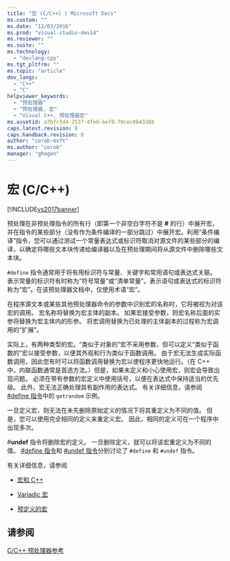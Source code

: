 ```yaml
---
title: "宏 (C/C++) | Microsoft Docs"
ms.custom: ""
ms.date: "12/03/2016"
ms.prod: "visual-studio-dev14"
ms.reviewer: ""
ms.suite: ""
ms.technology: 
  - "devlang-cpp"
ms.tgt_pltfrm: ""
ms.topic: "article"
dev_langs: 
  - "C++"
  - "C"
helpviewer_keywords: 
  - "预处理器"
  - "预处理器, 宏"
  - "Visual C++, 预处理器宏"
ms.assetid: a7bfc5d4-2537-4fe0-bef0-70cec0b43388
caps.latest.revision: 8
caps.handback.revision: 8
author: "corob-msft"
ms.author: "corob"
manager: "ghogen"
---
```

# 宏 (C/C++)
[!INCLUDE[vs2017banner](../assembler/inline/includes/vs2017banner.md)]

预处理在非预处理指令的所有行（即第一个非空白字符不是 **\#** 的行）中展开宏，并在指令的某些部分（没有作为条件编译的一部分跳过）中展开宏。利用“条件编译”指令，您可以通过测试一个常量表达式或标识符取消对源文件的某些部分的编译，以确定将哪些文本块传递给编译器以及在预处理期间将从源文件中删除哪些文本块。  
  
 `#define` 指令通常用于将有用标识符与常量、关键字和常用语句或表达式关联。  表示常量的标识符有时称为“符号常量”或“清单常量”。表示语句或表达式的标识符称为“宏”。在该预处理器文档中，仅使用术语“宏”。  
  
 在程序源文本或某些其他预处理器命令的参数中识别宏的名称时，它将被视为对该宏的调用。  宏名称将替换为宏主体的副本。  如果宏接受参数，则宏名称后面的实参将替换为宏主体内的形参。  将宏调用替换为已处理的主体副本的过程称为宏调用的“扩展”。  
  
 实际上，有两种类型的宏。“类似于对象的”宏不采用参数，但可以定义“类似于函数的”宏以接受参数，以便其外观和行为类似于函数调用。  由于宏无法生成实际函数调用，因此您有时可以将函数调用替换为宏以使程序更快地运行。（在 C\+\+ 中，内联函数通常是首选方法。）但是，如果未定义和小心使用宏，则宏会导致出现问题。  必须在带有参数的宏定义中使用括号，以便在表达式中保持适当的优先级。  此外，宏无法正确处理具有副作用的表达式。  有关详细信息，请参阅 [\#define 指令](../preprocessor/hash-define-directive-c-cpp.md)中的 `getrandom` 示例。  
  
 一旦定义宏，则无法在未先删除原始定义的情况下将其重定义为不同的值。  但是，您可以使用完全相同的定义来重定义宏。  因此，相同的定义可在一个程序中出现多次。  
  
 \#**undef** 指令将删除宏的定义。  一旦删除定义，就可以将该宏重定义为不同的值。  [\#define 指令](../preprocessor/hash-define-directive-c-cpp.md)和 [\#undef 指令](../preprocessor/hash-undef-directive-c-cpp.md)分别讨论了 `#define` 和 `#undef` 指令。  
  
 有关详细信息，请参阅  
  
-   [宏和 C\+\+](../preprocessor/macros-and-cpp.md)  
  
-   [Variadic 宏](../preprocessor/variadic-macros.md)  
  
-   [预定义的宏](../preprocessor/predefined-macros.md)  
  
## 请参阅  
 [C\/C\+\+ 预处理器参考](../preprocessor/c-cpp-preprocessor-reference.md)